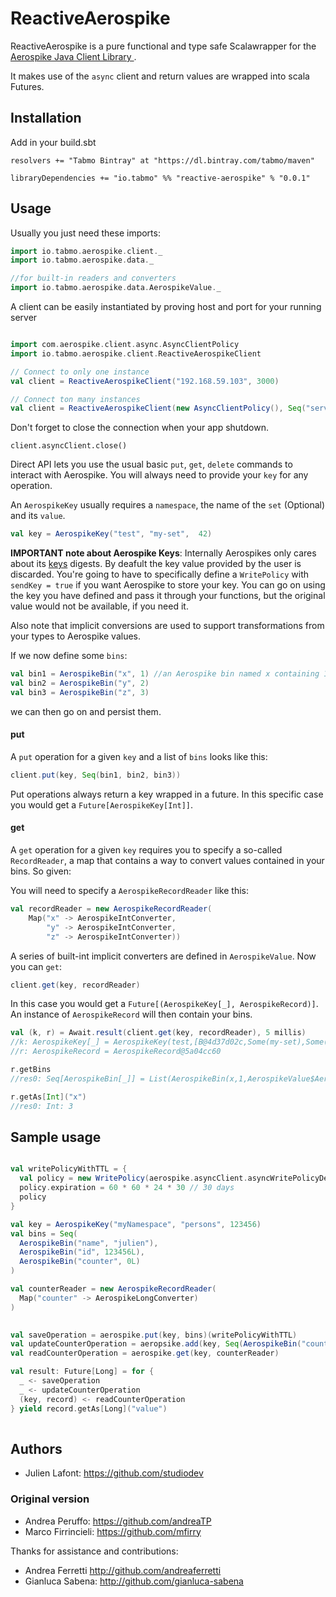 # ReactiveAerospike

 ReactiveAerospike is a pure functional and type safe Scalawrapper for the [Aerospike Java Client Library
](https://github.com/aerospike/aerospike-client-java).

 It makes use of the `async` client and return values are wrapped into scala Futures.

## Installation

Add in your build.sbt

```
resolvers += "Tabmo Bintray" at "https://dl.bintray.com/tabmo/maven"

libraryDependencies += "io.tabmo" %% "reactive-aerospike" % "0.0.1"
```

## Usage

Usually you just need these imports:

```scala
import io.tabmo.aerospike.client._
import io.tabmo.aerospike.data._

//for built-in readers and converters
import io.tabmo.aerospike.data.AerospikeValue._

```

A client can be easily instantiated by proving host and port for your running server

```scala

import com.aerospike.client.async.AsyncClientPolicy
import io.tabmo.aerospike.client.ReactiveAerospikeClient

// Connect to only one instance
val client = ReactiveAerospikeClient("192.168.59.103", 3000)

// Connect ton many instances
val client = ReactiveAerospikeClient(new AsyncClientPolicy(), Seq("server1:3000", "server2:3000", "server3:3000"))
```

Don't forget to close the connection when your app shutdown.

```
client.asyncClient.close()
```

Direct API lets you use the usual basic `put`, `get`, `delete` commands to interact with Aerospike.
You will always need to provide your `key` for any operation.

An `AerospikeKey` usually requires a `namespace`, the name of the `set` (Optional) and its `value`.

```scala
val key = AerospikeKey("test", "my-set",  42)
```

**IMPORTANT note about Aerospike Keys**: Internally Aerospikes only cares about its [keys](https://github.com/aerospike/aerospike-client-java/blob/master/client/src/com/aerospike/client/Key.java) digests. By deafult the key value provided by the user is discarded. You're going to have to specifically define a `WritePolicy` with `sendKey = true` if you want Aerospike to store your key. 
You can go on using the key you have defined and pass it through your functions, but the original value would not be available, if you need it.

Also note that implicit conversions are used to support transformations from your types to Aerospike values.

If we now define some `bins`:

```scala
val bin1 = AerospikeBin("x", 1) //an Aerospike bin named x containing 1
val bin2 = AerospikeBin("y", 2)
val bin3 = AerospikeBin("z", 3)
```

we can then go on and persist them.

#### put
A `put` operation for a given `key` and a list of `bins` looks like this:
```scala
client.put(key, Seq(bin1, bin2, bin3))
```
Put operations always return a key wrapped in a future.
In this specific case you would get a `Future[AerospikeKey[Int]]`.

#### get
A `get` operation for a given `key` requires you to specify a so-called `RecordReader`, a map that contains a way to convert values contained in your bins. So given:

You will need to specify a `AerospikeRecordReader` like this:

```scala
val recordReader = new AerospikeRecordReader(
    Map("x" -> AerospikeIntConverter,
        "y" -> AerospikeIntConverter,
        "z" -> AerospikeIntConverter))
```

A series of built-int implicit converters are defined in `AerospikeValue`. 
Now you can `get`:

```scala
client.get(key, recordReader)
```

In this case you would get a `Future[(AerospikeKey[_], AerospikeRecord)]`.
An instance of `AerospikeRecord` will then contain your bins.

```scala
val (k, r) = Await.result(client.get(key, recordReader), 5 millis)
//k: AerospikeKey[_] = AerospikeKey(test,[B@4d37d02c,Some(my-set),Some(0))
//r: AerospikeRecord = AerospikeRecord@5a04cc60 
```

```scala
r.getBins
//res0: Seq[AerospikeBin[_]] = List(AerospikeBin(x,1,AerospikeValue$AerospikeIntConverter$@58dd0316), AerospikeBin(y,2,AerospikeValue$AerospikeIntConverter$@58dd0316), AerospikeBin(z,3,AerospikeValue$AerospikeIntConverter$@58dd0316))
```

```scala
r.getAs[Int]("x")
//res0: Int: 3
```

## Sample usage

```scala

val writePolicyWithTTL = {
  val policy = new WritePolicy(aerospike.asyncClient.asyncWritePolicyDefault) // clone default policy
  policy.expiration = 60 * 60 * 24 * 30 // 30 days
  policy
}

val key = AerospikeKey("myNamespace", "persons", 123456)
val bins = Seq(
  AerospikeBin("name", "julien"),
  AerospikeBin("id", 123456L),
  AerospikeBin("counter", 0L)
)

val counterReader = new AerospikeRecordReader(
  Map("counter" -> AerospikeLongConverter)
)
  

val saveOperation = aerospike.put(key, bins)(writePolicyWithTTL)
val updateCounterOperation = aeropsike.add(key, Seq(AerospikeBin("counter", 0L))) // 0L is not used, just the name of the bin is required
val readCounterOperation = aerospike.get(key, counterReader)

val result: Future[Long] = for {
  _ <- saveOperation
  _ <- updateCounterOperation
  (key, record) <- readCounterOperation
} yield record.getAs[Long]("value")
  
```

## Authors
* Julien Lafont: <https://github.com/studiodev>

### Original version

* Andrea Peruffo: <https://github.com/andreaTP>
* Marco Firrincieli: <https://github.com/mfirry>

Thanks for assistance and contributions:

* Andrea Ferretti <http://github.com/andreaferretti>
* Gianluca Sabena: <http://github.com/gianluca-sabena>



